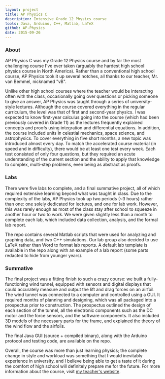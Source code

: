 ```yaml
---
layout: project
title: AP Physics C
description: Intensive Grade 12 Physics course
tools: Java, Arduino, C++, Matlab, LaTeX
github: AP-Physics
date: 2015-09-26
---
```


### About

AP Physics C was my Grade 12 Physics course and by far the most challenging course I've ever taken (arguably the hardest high school physics course in North America). Rather than a conventional high school course, AP Physics took it up several notches, all thanks to our teacher, Mr. van Bemmel, nicknamed "vB".

Unlike other high school courses where the teacher would be interacting often with the class, occasionally going over questions or picking someone to give an answer, AP Physics was taught through a series of university-style lectures. Although the course covered everything in the regular curriculum, the level was that of first and second-year physics. I was expected to know first-year calculus going into the course (which had been previously covered in Grade 11) as the lectures frequently explained concepts and proofs using integration and differential equations. In addition, the course included units in celestial mechanics, space science, and astrophysics. To cover everything in five short months, a new topic was introduced almost every day. To match the accelerated course material (in speed and in difficulty), there would be at least one test every week. Each test consisted of only four questions, but they required an acute understanding of the current section and the ability to apply that knowledge to complex, multi-step problems, even being as abstract as proofs.

### Labs

There were five labs to complete, and a final summative project, all of which required extensive learning beyond what was taught in class. Due to the complexity of the labs, AP Physics took up two periods (~3 hours) rather than one: one solely dedicated for lectures, and one for lab work. However, this was rarely enough as most of the class stay after school to squeeze in another hour or two to work. We were given slightly less than a month to complete each lab, which included data collection, analysis, and the formal lab report.

The repo contains several Matlab scripts that were used for analyzing and graphing data, and two C++ simulations. Our lab group also decided to use LaTeX rather than Word to format lab reports. A default lab template is available in the repo along with an example of a lab report (some parts redacted to hide from younger years).

### Summative

The final project was a fitting finish to such a crazy course: we built a fully-functioning wind tunnel, equipped with sensors and digital displays that could accurately measure and output the lift and drag forces on an airfoil. The wind tunnel was connected to a computer and controlled using a GUI. It required months of planning and designing, which was all packaged into a prospectus prior to construction. The prospectus outlined the design of each section of the tunnel, all the electronic components such as the DC motor and the force sensors, and the software components. It also included 3D models of the necessary parts for the frame, and explained the theory of the wind flow and the airfoils.

The final Java GUI (source + compiled binary), along with the Arduino protocol and testing code, are available on the repo.

Overall, the course was more than just learning physics; the complete change in style and workload was something that I would inevitably experience in university, and I believe being able to get a taste of it during the comfort of high school will definitely prepare me for the future. For more information about the course, visit [my teacher's website](http://www.hmvb.org/).
